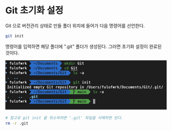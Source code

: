 # Git 초기화 설정

Git 으로 버전관리 상태로 만들 폴더 위치에 들어가 다음 명령어를 선언한다. 

```bash
git init
```

명령어를 입력하면 해당 폴더에 ".git" 폴더가 생성된다. 그러면 초기화 설정이 완료된 것이다. 

![Initialization001](https://github.com/fulofwrk/fulofwrk.gitbook.io/blob/main/.gitbook/assets/git/initialization/initialization.001.png)

```bash
# 참고로 git init 을 취소하려면 '.git' 파일을 삭헤하면 된다.
rm -r .git
```


